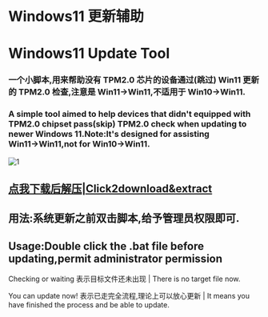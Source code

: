 # Windows11 更新辅助

# Windows11 Update Tool

### 一个小脚本,用来帮助没有 TPM2.0 芯片的设备通过(跳过) Win11 更新的 TPM2.0 检查,注意是 Win11→Win11,不适用于 Win10→Win11.

### A simple tool aimed to help devices that didn't equipped with TPM2.0 chipset pass(skip) TPM2.0 check when updating to newer Windows 11.Note:It's designed for assisting Win11→Win11,not for Win10→Win11.
![1](https://user-images.githubusercontent.com/35332983/149905693-74adf36a-b006-4d29-be45-05860a6e4f4c.png)

## [点我下载后解压|Click2download&extract](https://github.com/wutong233/Win11_Update_without_TPM2.0/archive/refs/tags/%E8%A7%A3%E5%8E%8B%E4%BD%BF%E7%94%A8.zip)

## 用法:系统更新之前双击脚本,给予管理员权限即可.

## Usage:Double click the .bat file before updating,permit administrator permission

Checking or waiting 表示目标文件还未出现 | There is no target file now.

You can update now! 表示已走完全流程,理论上可以放心更新 | It means you have finished the process and be able to update.
